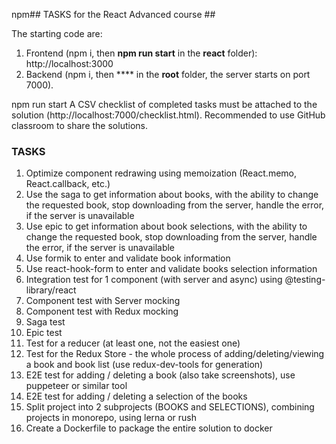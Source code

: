 npm## TASKS for the React Advanced course ##

The starting code are:
1) Frontend (npm i, then **npm run start** in the **react** folder): http://localhost:3000 
2) Backend (npm i, then **** in the **root** folder, the server starts on port 7000).

npm run start
A CSV checklist of completed tasks must be attached to the solution
(http://localhost:7000/checklist.html).
Recommended to use GitHub classroom to share the solutions.

### TASKS ###

1. Optimize component redrawing using memoization (React.memo, React.callback, etc.)	
2. Use the saga to get information about books, with the ability to change the requested book, stop downloading from the server, handle the error, if the server is unavailable	
3. Use epic to get information about book selections, with the ability to change the requested book, stop downloading from the server, handle the error, if the server is unavailable	
4. Use formik to enter and validate book information	
5. Use react-hook-form to enter and validate books selection information
6. Integration test for 1 component (with server and async) using @testing-library/react	
7. Component test with Server mocking	
8. Component test with Redux mocking	
9. Saga test
10. Epic test
11. Test for a reducer (at least one, not the easiest one)
12. Test for the Redux Store - the whole process of adding/deleting/viewing a book and book list (use redux-dev-tools for generation)
13. E2E test for adding / deleting a book (also take screenshots), use puppeteer or similar tool	
14. E2E test for adding / deleting a selection of the books 
16. Split project into 2 subprojects (BOOKS and SELECTIONS),
    combining projects in monorepo,
    using lerna or rush	
17. Create a Dockerfile to package the entire solution to docker	
